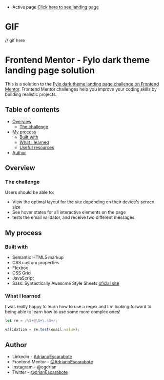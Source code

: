 - Active page [Click here to see landing page](https://adrianoescarabote.github.io/Fylo-dark-theme-landing-page/)

# GIF

// gif here

# Frontend Mentor - Fylo dark theme landing page solution

This is a solution to the [Fylo dark theme landing page challenge on Frontend Mentor](https://www.frontendmentor.io/challenges/fylo-dark-theme-landing-page-5ca5f2d21e82137ec91a50fd). Frontend Mentor challenges help you improve your coding skills by building realistic projects. 

## Table of contents

- [Overview](#overview)
  - [The challenge](#the-challenge)
- [My process](#my-process)
  - [Built with](#built-with)
  - [What I learned](#what-i-learned)
  - [Useful resources](#useful-resources)
- [Author](#author)

## Overview

### The challenge

Users should be able to:

- View the optimal layout for the site depending on their device's screen size
- See hover states for all interactive elements on the page
- tests the email validator, and receive two different messages.

## My process

### Built with

- Semantic HTML5 markup
- CSS custom properties
- Flexbox
- CSS Grid
- JavaScript
- Sass: Syntactically Awesome Style Sheets [oficial site](https://sass-lang.com/) 

### What I learned

I was really happy to learn how to use a regex and I'm looking forward to being able to learn how to use some more complex ones!

```js
let re = /\S+@\S+\.\S+/;

validation = re.test(email.value);
```

## Author

- Linkedin - [AdrianoEscarabote](https://www.linkedin.com/in/adriano-escarabote-944b02233/)
- Frontend Mentor - [@AdrianoEscarabote](https://www.frontendmentor.io/profile/AdrianoEscarabote)
- Instagram - [@ogdrian](https://www.instagram.com/ogdrian/)
- Twitter - [@drianEscarabote](https://twitter.com/drianEscarabote)